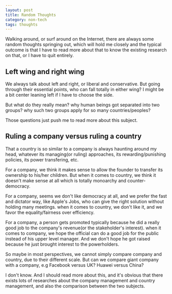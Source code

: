 ```yaml
---
layout: post
title: Random Thoughts
category: non-tech
tags: thoughts
---
```


Walking around, or surf around on the Internet, there are always some random thoughts
springing out, which will hold me closely and the typical outcome is that I have to read
more about that to know the existing research on that, or I have to quit entirely.

## Left wing and right wing

We always talk about left and right, or liberal and conservative. But going through their essential points,
who can fall totally in either wing? I might be a bit center leaning left if I have to choose the side.

But what do they really mean? why human beings got separated into two groups? why such two groups apply for
so many countries/peoples? 

Those questions just push me to read more about this subject.


## Ruling a company versus ruling a country

That a country is so similar to a company is always haunting around my head, whatever its managing(or ruling)
approaches, its rewarding/punishing policies, its power transfering, etc.

For a company, we think it makes sense to allow the founder to transfer its ownership to his/her children. But
when it comes to country, we think it doesn't make sense at all which is totally monoarchy and counter-democracy.

For a company, seems we don't like democracy at all, and we prefer the fast and dictator way, like Apple's Jobs, who
can give the right solution without holding many meetings.
when it comes to country, we don't like it, and we favor the equality/fairness over efficiency.

For a company, a person gets promoted typically because he did a really good job to the company's revenue(or the stakeholder's
interest). 
when it comes to company, we hope the official can do a good job for the public instead of his upper level manager. And we don't
hope he got raised because he just brought interest to the powerholders.

So maybe in most perspectives, we cannot simply compare company and country, due to their different scale. But can we compare
giant company with a company, e.g Facebook versus UK? Huawei versus China?

I don't know. And I should read more about this, and it's obvious that there exists lots of researches about the company management
and country management, and also the comparison between the two subjects.
